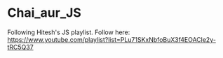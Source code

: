 # Chai_aur_JS
Following Hitesh's JS playlist. Follow here: https://www.youtube.com/playlist?list=PLu71SKxNbfoBuX3f4EOACle2y-tRC5Q37 
